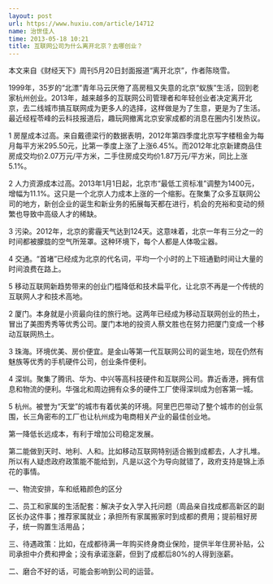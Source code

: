 ```yaml
---
layout: post
url: https://www.huxiu.com/article/14712
name: 治世佳人
time: 2013-05-18 10:21
title: 互联网公司为什么离开北京？去哪创业？
---
```

本文来自《财经天下》周刊5月20日封面报道“离开北京”，作者陈晓雪。

1999年，35岁的“北漂”青年马云厌倦了高房租又失意的北京“蚁族”生活，回到老家杭州创业。2013年，越来越多的互联网公司管理者和年轻创业者决定离开北京，去二线城市搞互联网成为更多人的选择，这样做是为了生意，更是为了生活。最近经程苓峰的云科技报道后，趣玩网撤离北京安家成都的消息在圈内引发热议。

1 房屋成本过高。来自戴德梁行的数据表明，2012年第四季度北京写字楼租金为每月每平方米295.50元，比第一季度上涨了上涨6.45%。而2012年北京新建商品住房成交均价2.07万元/平方米，二手住房成交均价1.87万元/平方米，同比上涨5.1%。

2 人力资源成本过高。2013年1月1日起，北京市“最低工资标准”调整为1400元，增幅为11.1%。这只是一个北京人力成本上涨的一个缩影。在聚集了众多互联网公司的地方，新创企业的诞生和新业务的拓展每天都在进行，机会的充裕和变动的频繁也导致中高级人才的稀缺。

3 污染。2012年，北京的雾霾天气达到124天。这意味着，北京一年有三分之一的时间都被朦胧的空气所笼罩。这种环境下，每个人都是人体吸尘器。

4 交通。“首堵”已经成为北京的代名词，平均一个小时的上下班通勤时间让大量的时间浪费在路上。

5 移动互联网新趋势带来的创业门槛降低和技术扁平化，让北京不再是一个传统的互联网人才和技术高地。

2 厦门。本身就是小资最向往的旅行地。这两年已经成为移动互联网创业的热土，冒出了美图秀秀等优秀公司。厦门本地的投资人蔡文胜也在努力把厦门变成一个移动互联网热土。

3 珠海。环境优美、房价便宜。是金山等第一代互联网公司的诞生地，现在仍然有魅族等优秀的手机硬件公司，创业条件便利。

4 深圳。聚集了腾讯、华为、中兴等高科技硬件和互联网公司。靠近香港，拥有信息和物流的便利。华强北和周边拥有众多的硬件工厂使得深圳成为创客第一城。

5 杭州。被誉为“天堂”的城市有着优美的环境。阿里巴巴带动了整个城市的创业氛围，长三角密布的工厂也让杭州成为电商相关产业的最佳创业地。

第一降低长远成本，有利于增加公司稳定发展。

第二能做到天时、地利、人和。比如移动互联网特别适合搬到成都去，人才扎堆。所以有人疑虑政府政策能不能给到，凡是以这个为导向就错了，政府支持是锦上添花的事情。

一、物流安排，车和纸箱颜色的区分

二、员工和家属的生活配套：解决子女入学入托问题（周品亲自找成都高新区的副区长办这件事；推荐家属就业；承担所有家属搬家时到成都的费用；提前租好房子，统一购置生活用品；

三、待遇政策：比如，在成都待满一年购买终身商业保险，提供半年住房补贴，公司承担中介费和押金；没有承诺涨薪，但到了成都后80%的人得到涨薪。

二、磨合不好的话，可能会影响到公司的运营。

